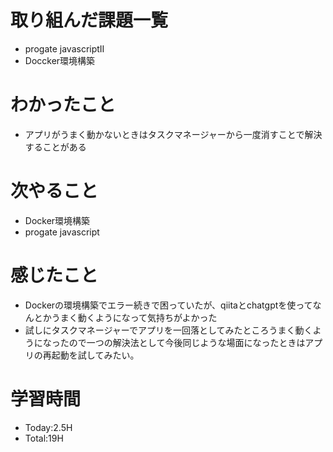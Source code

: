 # 取り組んだ課題一覧
- progate javascriptII 
- Doccker環境構築
# わかったこと
- アプリがうまく動かないときはタスクマネージャーから一度消すことで解決することがある
# 次やること
- Docker環境構築
- progate javascript
# 感じたこと
- Dockerの環境構築でエラー続きで困っていたが、qiitaとchatgptを使ってなんとかうまく動くようになって気持ちがよかった
- 試しにタスクマネージャーでアプリを一回落としてみたところうまく動くようになったので一つの解決法として今後同じような場面になったときはアプリの再起動を試してみたい。
# 学習時間
- Today:2.5H
- Total:19H
